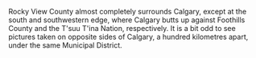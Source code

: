Rocky View County almost completely surrounds Calgary, except at the south and southwestern edge, where Calgary butts up against Foothills County and the T'suu T'ina Nation, respectively. It is a bit odd to see pictures taken on opposite sides of Calgary, a hundred kilometres apart, under the same Municipal District. 